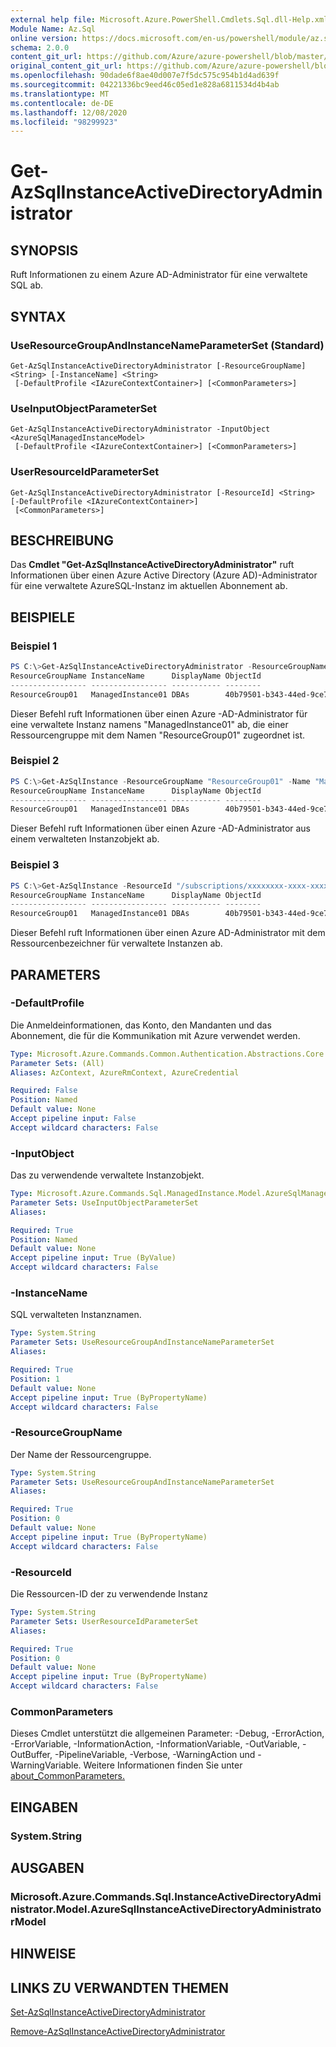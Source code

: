 ```yaml
---
external help file: Microsoft.Azure.PowerShell.Cmdlets.Sql.dll-Help.xml
Module Name: Az.Sql
online version: https://docs.microsoft.com/en-us/powershell/module/az.sql/get-azsqlinstanceactivedirectoryadministrator
schema: 2.0.0
content_git_url: https://github.com/Azure/azure-powershell/blob/master/src/Sql/Sql/help/Get-AzSqlInstanceActiveDirectoryAdministrator.md
original_content_git_url: https://github.com/Azure/azure-powershell/blob/master/src/Sql/Sql/help/Get-AzSqlInstanceActiveDirectoryAdministrator.md
ms.openlocfilehash: 90dade6f8ae40d007e7f5dc575c954b1d4ad639f
ms.sourcegitcommit: 04221336bc9eed46c05ed1e828a6811534d4b4ab
ms.translationtype: MT
ms.contentlocale: de-DE
ms.lasthandoff: 12/08/2020
ms.locfileid: "98299923"
---
```

# Get-AzSqlInstanceActiveDirectoryAdministrator

## SYNOPSIS
Ruft Informationen zu einem Azure AD-Administrator für eine verwaltete SQL ab.

## SYNTAX

### UseResourceGroupAndInstanceNameParameterSet (Standard)
```
Get-AzSqlInstanceActiveDirectoryAdministrator [-ResourceGroupName] <String> [-InstanceName] <String>
 [-DefaultProfile <IAzureContextContainer>] [<CommonParameters>]
```

### UseInputObjectParameterSet
```
Get-AzSqlInstanceActiveDirectoryAdministrator -InputObject <AzureSqlManagedInstanceModel>
 [-DefaultProfile <IAzureContextContainer>] [<CommonParameters>]
```

### UserResourceIdParameterSet
```
Get-AzSqlInstanceActiveDirectoryAdministrator [-ResourceId] <String> [-DefaultProfile <IAzureContextContainer>]
 [<CommonParameters>]
```

## BESCHREIBUNG
Das **Cmdlet "Get-AzSqlInstanceActiveDirectoryAdministrator"** ruft Informationen über einen Azure Active Directory (Azure AD)-Administrator für eine verwaltete AzureSQL-Instanz im aktuellen Abonnement ab.

## BEISPIELE

### Beispiel 1
```powershell
PS C:\>Get-AzSqlInstanceActiveDirectoryAdministrator -ResourceGroupName "ResourceGroup01" -InstanceName "ManagedInstance01"
ResourceGroupName InstanceName      DisplayName ObjectId 
----------------- ----------------- ----------- -------- 
ResourceGroup01   ManagedInstance01 DBAs        40b79501-b343-44ed-9ce7-da4c8cc7353b
```

Dieser Befehl ruft Informationen über einen Azure -AD-Administrator für eine verwaltete Instanz namens "ManagedInstance01" ab, die einer Ressourcengruppe mit dem Namen "ResourceGroup01" zugeordnet ist.

### Beispiel 2
```powershell
PS C:\>Get-AzSqlInstance -ResourceGroupName "ResourceGroup01" -Name "ManagedInstance1" | Get-AzSqlInstanceActiveDirectoryAdministrator
ResourceGroupName InstanceName      DisplayName ObjectId 
----------------- ----------------- ----------- -------- 
ResourceGroup01   ManagedInstance01 DBAs        40b79501-b343-44ed-9ce7-da4c8cc7353b
```

Dieser Befehl ruft Informationen über einen Azure -AD-Administrator aus einem verwalteten Instanzobjekt ab.

### Beispiel 3
```powershell
PS C:\>Get-AzSqlInstance -ResourceId "/subscriptions/xxxxxxxx-xxxx-xxxx-xxxx-xxxxxxxxxxxx/resourceGroups/ResourceGroup01/providers/Microsoft.Sql/managedInstances/ManagedInstance1" | Get-AzSqlInstanceActiveDirectoryAdministrator
ResourceGroupName InstanceName      DisplayName ObjectId 
----------------- ----------------- ----------- -------- 
ResourceGroup01   ManagedInstance01 DBAs        40b79501-b343-44ed-9ce7-da4c8cc7353b
```

Dieser Befehl ruft Informationen über einen Azure AD-Administrator mit dem Ressourcenbezeichner für verwaltete Instanzen ab.

## PARAMETERS

### -DefaultProfile
Die Anmeldeinformationen, das Konto, den Mandanten und das Abonnement, die für die Kommunikation mit Azure verwendet werden.

```yaml
Type: Microsoft.Azure.Commands.Common.Authentication.Abstractions.Core.IAzureContextContainer
Parameter Sets: (All)
Aliases: AzContext, AzureRmContext, AzureCredential

Required: False
Position: Named
Default value: None
Accept pipeline input: False
Accept wildcard characters: False
```

### -InputObject
Das zu verwendende verwaltete Instanzobjekt.

```yaml
Type: Microsoft.Azure.Commands.Sql.ManagedInstance.Model.AzureSqlManagedInstanceModel
Parameter Sets: UseInputObjectParameterSet
Aliases:

Required: True
Position: Named
Default value: None
Accept pipeline input: True (ByValue)
Accept wildcard characters: False
```

### -InstanceName
SQL verwalteten Instanznamen.

```yaml
Type: System.String
Parameter Sets: UseResourceGroupAndInstanceNameParameterSet
Aliases:

Required: True
Position: 1
Default value: None
Accept pipeline input: True (ByPropertyName)
Accept wildcard characters: False
```

### -ResourceGroupName
Der Name der Ressourcengruppe.

```yaml
Type: System.String
Parameter Sets: UseResourceGroupAndInstanceNameParameterSet
Aliases:

Required: True
Position: 0
Default value: None
Accept pipeline input: True (ByPropertyName)
Accept wildcard characters: False
```

### -ResourceId
Die Ressourcen-ID der zu verwendende Instanz

```yaml
Type: System.String
Parameter Sets: UserResourceIdParameterSet
Aliases:

Required: True
Position: 0
Default value: None
Accept pipeline input: True (ByPropertyName)
Accept wildcard characters: False
```

### CommonParameters
Dieses Cmdlet unterstützt die allgemeinen Parameter: -Debug, -ErrorAction, -ErrorVariable, -InformationAction, -InformationVariable, -OutVariable, -OutBuffer, -PipelineVariable, -Verbose, -WarningAction und -WarningVariable. Weitere Informationen finden Sie unter [about_CommonParameters.](http://go.microsoft.com/fwlink/?LinkID=113216)

## EINGABEN

### System.String

## AUSGABEN

### Microsoft.Azure.Commands.Sql.InstanceActiveDirectoryAdministrator.Model.AzureSqlInstanceActiveDirectoryAdministratorModel

## HINWEISE

## LINKS ZU VERWANDTEN THEMEN

[Set-AzSqlInstanceActiveDirectoryAdministrator](./Set-AzSqlInstanceActiveDirectoryAdministrator.md)

[Remove-AzSqlInstanceActiveDirectoryAdministrator](./Remove-AzSqlInstanceActiveDirectoryAdministrator.md)
